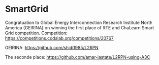 # SmartGrid

Congratuation to Global Energy Interconnection Research Institute North America (GEIRINA) on winning the first place of RTE and ChaLearn Smart Grid competition.
Competition: https://competitions.codalab.org/competitions/20767

GEIRINA: https://github.com/shidi1985/L2RPN

The seconde place: https://github.com/amar-iastate/L2RPN-using-A3C
